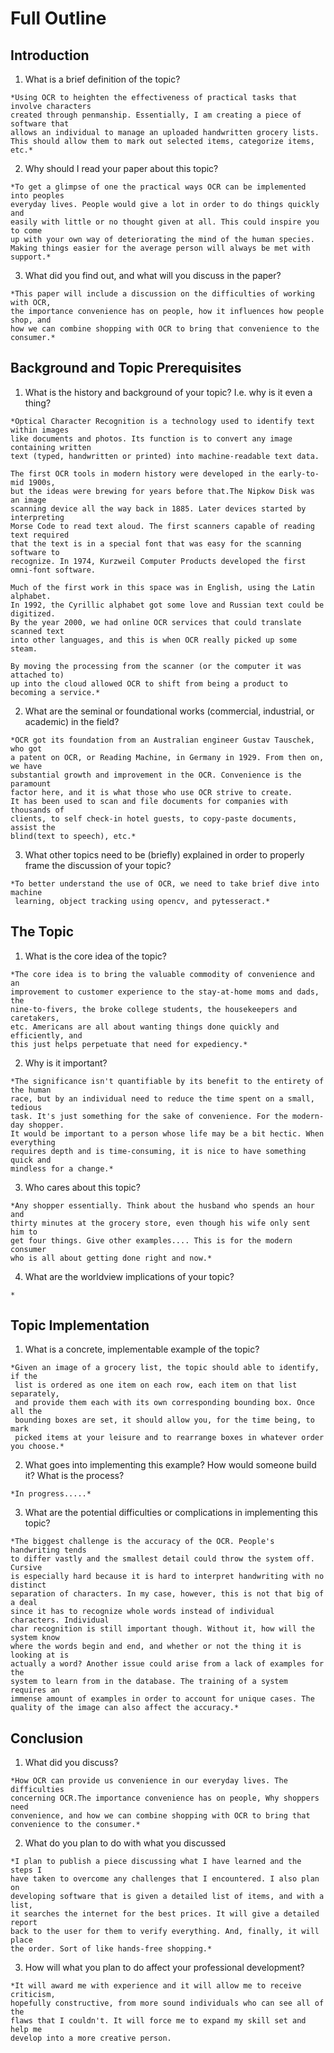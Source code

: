 # Full Outline #

## Introduction ##
  1. What is a brief definition of the topic?

    *Using OCR to heighten the effectiveness of practical tasks that involve characters
    created through penmanship. Essentially, I am creating a piece of software that
    allows an individual to manage an uploaded handwritten grocery lists.
    This should allow them to mark out selected items, categorize items, etc.*

  2. Why should I read your paper about this topic?

    *To get a glimpse of one the practical ways OCR can be implemented into peoples
    everyday lives. People would give a lot in order to do things quickly and
    easily with little or no thought given at all. This could inspire you to come
    up with your own way of deteriorating the mind of the human species.
    Making things easier for the average person will always be met with support.*

  3. What did you find out, and what will you discuss in the paper?

    *This paper will include a discussion on the difficulties of working with OCR,
    the importance convenience has on people, how it influences how people shop, and
    how we can combine shopping with OCR to bring that convenience to the consumer.*

## Background and Topic Prerequisites ##
  1. What is the history and background of your topic? I.e. why is it even a thing?

    *Optical Character Recognition is a technology used to identify text within images
    like documents and photos. Its function is to convert any image containing written
    text (typed, handwritten or printed) into machine-readable text data.

    The first OCR tools in modern history were developed in the early-to-mid 1900s,
    but the ideas were brewing for years before that.The Nipkow Disk was an image
    scanning device all the way back in 1885. Later devices started by interpreting
    Morse Code to read text aloud. The first scanners capable of reading text required
    that the text is in a special font that was easy for the scanning software to
    recognize. In 1974, Kurzweil Computer Products developed the first omni-font software.

    Much of the first work in this space was in English, using the Latin alphabet.
    In 1992, the Cyrillic alphabet got some love and Russian text could be digitized.
    By the year 2000, we had online OCR services that could translate scanned text
    into other languages, and this is when OCR really picked up some steam.

    By moving the processing from the scanner (or the computer it was attached to)
    up into the cloud allowed OCR to shift from being a product to becoming a service.*

  2. What are the seminal or foundational works (commercial, industrial, or academic) in the field?

    *OCR got its foundation from an Australian engineer Gustav Tauschek, who got
    a patent on OCR, or Reading Machine, in Germany in 1929. From then on, we have
    substantial growth and improvement in the OCR. Convenience is the paramount
    factor here, and it is what those who use OCR strive to create.
    It has been used to scan and file documents for companies with thousands of
    clients, to self check-in hotel guests, to copy-paste documents, assist the
    blind(text to speech), etc.*

  3. What other topics need to be (briefly) explained in order to properly frame the discussion of your topic?

    *To better understand the use of OCR, we need to take brief dive into machine
     learning, object tracking using opencv, and pytesseract.*

## The Topic ##
  1. What is the core idea of the topic?

    *The core idea is to bring the valuable commodity of convenience and an
    improvement to customer experience to the stay-at-home moms and dads, the
    nine-to-fivers, the broke college students, the housekeepers and caretakers,
    etc. Americans are all about wanting things done quickly and efficiently, and
    this just helps perpetuate that need for expediency.*

  2. Why is it important?

    *The significance isn't quantifiable by its benefit to the entirety of the human
    race, but by an individual need to reduce the time spent on a small, tedious
    task. It's just something for the sake of convenience. For the modern-day shopper.
    It would be important to a person whose life may be a bit hectic. When everything
    requires depth and is time-consuming, it is nice to have something quick and
    mindless for a change.*

  3. Who cares about this topic?

    *Any shopper essentially. Think about the husband who spends an hour and
    thirty minutes at the grocery store, even though his wife only sent him to
    get four things. Give other examples.... This is for the modern consumer
    who is all about getting done right and now.*

  4. What are the worldview implications of your topic?

    *

## Topic Implementation ##
  1. What is a concrete, implementable example of the topic?

    *Given an image of a grocery list, the topic should able to identify, if the
     list is ordered as one item on each row, each item on that list separately,
     and provide them each with its own corresponding bounding box. Once all the
     bounding boxes are set, it should allow you, for the time being, to mark
     picked items at your leisure and to rearrange boxes in whatever order you choose.*

  2. What goes into implementing this example? How would someone build it? What is the process?

    *In progress.....*

  3. What are the potential difficulties or complications in implementing this topic?

    *The biggest challenge is the accuracy of the OCR. People's handwriting tends
    to differ vastly and the smallest detail could throw the system off. Cursive
    is especially hard because it is hard to interpret handwriting with no distinct
    separation of characters. In my case, however, this is not that big of a deal
    since it has to recognize whole words instead of individual characters. Individual
    char recognition is still important though. Without it, how will the system know
    where the words begin and end, and whether or not the thing it is looking at is
    actually a word? Another issue could arise from a lack of examples for the
    system to learn from in the database. The training of a system requires an
    immense amount of examples in order to account for unique cases. The quality of the image can also affect the accuracy.*

## Conclusion ##
  1. What did you discuss?

    *How OCR can provide us convenience in our everyday lives. The difficulties
    concerning OCR.The importance convenience has on people, Why shoppers need
    convenience, and how we can combine shopping with OCR to bring that
    convenience to the consumer.*

  2. What do you plan to do with what you discussed

    *I plan to publish a piece discussing what I have learned and the steps I
    have taken to overcome any challenges that I encountered. I also plan on
    developing software that is given a detailed list of items, and with a list,
    it searches the internet for the best prices. It will give a detailed report
    back to the user for them to verify everything. And, finally, it will place
    the order. Sort of like hands-free shopping.*

  3. How will what you plan to do affect your professional development?

    *It will award me with experience and it will allow me to receive criticism,
    hopefully constructive, from more sound individuals who can see all of the
    flaws that I couldn't. It will force me to expand my skill set and help me
    develop into a more creative person.
